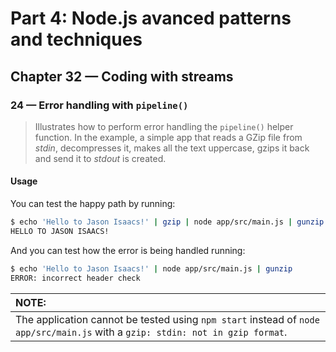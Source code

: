 # Part 4: Node.js avanced patterns and techniques
## Chapter 32 &mdash; Coding with streams
### 24 &mdash; Error handling with `pipeline()`
> Illustrates how to perform error handling the `pipeline()` helper function. In the example, a simple app that reads a GZip file from *stdin*, decompresses it, makes all the text uppercase, gzips it back and send it to *stdout* is created.

#### Usage
You can test the happy path by running:

```bash
$ echo 'Hello to Jason Isaacs!' | gzip | node app/src/main.js | gunzip
HELLO TO JASON ISAACS!
```

And you can test how the error is being handled running:

```bash
$ echo 'Hello to Jason Isaacs!' | node app/src/main.js | gunzip
ERROR: incorrect header check
```

| NOTE: |
| :---- |
| The application cannot be tested using `npm start` instead of `node app/src/main.js` with a `gzip: stdin: not in gzip format`. |
